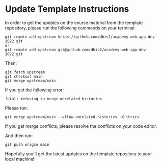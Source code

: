 # Update Template Instructions

In order to get the updates on the course material from the template repository, please run the following commands on your terminal:

```
git remote add upstream https://github.com/dhis2/academy-web-app-dev-2022.git
or
git remote add upstream git@github.com:dhis2/academy-web-app-dev-2022.git
```
Then:

```
git fetch upstream
git checkout main
git merge upstream/main
```

If you get the following error:

`fatal: refusing to merge unrelated histories`

Please run:

`git merge upstream/main --allow-unrelated-histories -X theirs`

If you get merge conflicts, please resolve the conflicts on your code editor.

And then run:

`git push origin main`

Hopefully you'll get the latest updates on the template repository to your local machine!
